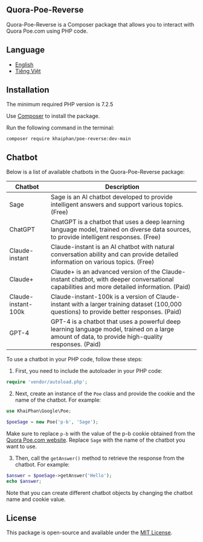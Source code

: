 ## Quora-Poe-Reverse

Quora-Poe-Reverse is a Composer package that allows you to interact with Quora Poe.com using PHP code.

## Language

- [English](README.md)
- [Tiếng Việt](README_vi.md)

## Installation

The minimum required PHP version is 7.2.5

Use [Composer](https://getcomposer.org) to install the package.

Run the following command in the terminal:

```
composer require khaiphan/poe-reverse:dev-main
```
## Chatbot

Below is a list of available chatbots in the Quora-Poe-Reverse package:

| Chatbot                 | Description                                                       |
|-------------------------|-------------------------------------------------------------------|
| Sage                    | Sage is an AI chatbot developed to provide intelligent answers and support various topics. (Free)                         |
| ChatGPT                 | ChatGPT is a chatbot that uses a deep learning language model, trained on diverse data sources, to provide intelligent responses. (Free) |
| Claude-instant          | Claude-instant is an AI chatbot with natural conversation ability and can provide detailed information on various topics. (Free)        |
| Claude+                 | Claude+ is an advanced version of the Claude-instant chatbot, with deeper conversational capabilities and more detailed information. (Paid)        |
| Claude-instant-100k     | Claude-instant-100k is a version of Claude-instant with a larger training dataset (100,000 questions) to provide better responses. (Paid)      |
| GPT-4                   | GPT-4 is a chatbot that uses a powerful deep learning language model, trained on a large amount of data, to provide high-quality responses. (Paid) |

To use a chatbot in your PHP code, follow these steps:

1. First, you need to include the autoloader in your PHP code:

```php
require 'vendor/autoload.php';
```

2. Next, create an instance of the `Poe` class and provide the cookie and the name of the chatbot. For example:

```php
use KhaiPhan\Google\Poe;

$poeSage = new Poe('p-b', 'Sage');
```

Make sure to replace `p-b` with the value of the p-b cookie obtained from the [Quora Poe.com website](https://poe.com).
Replace `Sage` with the name of the chatbot you want to use.

3. Then, call the `getAnswer()` method to retrieve the response from the chatbot. For example:

```php
$answer = $poeSage->getAnswer('Hello');
echo $answer;
```

Note that you can create different chatbot objects by changing the chatbot name and cookie value.

## License

This package is open-source and available under the [MIT License](https://opensource.org/licenses/MIT).